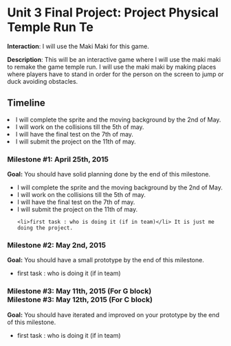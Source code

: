 <h1>Unit 3 Final Project: Project Physical Temple Run Te</h1>

<strong>Interaction</strong>: I will use the Maki Maki for this game.

<strong>Description</strong>: This will be an interactive game where I will use the maki maki to remake the game temple run. I will use the maki maki by making places where players have to stand in order for the person on the screen to jump or duck avoiding obstacles.

<h2>Timeline</h2>
<li> I will complete the sprite and the moving background by the 2nd of May.</li>
<li> I will work on the collisions till the 5th of may.</li>
<li> I will have the final test on the 7th of may.</li>
<li> I will submit the project on the 11th of may.</li>


<div>
  <h3>Milestone #1: April 25th, 2015 </h3>
  <strong>Goal:</strong> You should have solid planning done by the end of this milestone.
  <ul>
<li> I will complete the sprite and the moving background by the 2nd of May.</li>
<li> I will work on the collisions till the 5th of may.</li>
<li> I will have the final test on the 7th of may.</li>
<li> I will submit the project on the 11th of may.</li>

    <li>first task : who is doing it (if in team)</li> It is just me doing the project.
  </ul>
</div>

<p>
  <h3>Milestone #2: May 2nd, 2015 </h3>
  <strong>Goal:</strong> You should have a small prototype by the end of this milestone.
  <ul>
    <li>first task : who is doing it (if in team)</li>
  </ul>
</p>

<div>
  <h3>Milestone #3: May 11th, 2015 (For G block)</br>
  Milestone #3: May 12th, 2015 (For C block) </h3>
  <strong>Goal:</strong> You should have iterated and improved on your prototype by the end of this milestone.
  <ul>
    <li>first task : who is doing it (if in team)</li>
  </ul>
</div>
